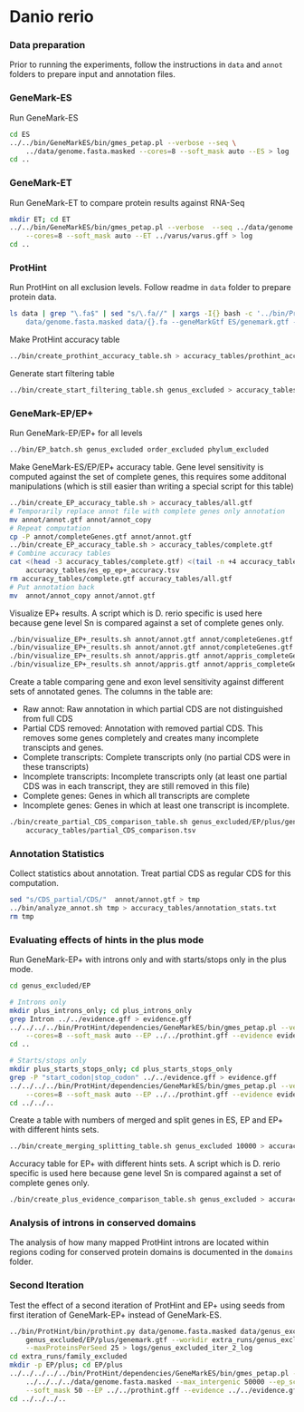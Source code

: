 # Danio rerio

### Data preparation

Prior to running the experiments, follow the instructions in `data` and `annot`
folders to prepare input and annotation files.

### GeneMark-ES

Run GeneMark-ES

```bash
cd ES
../../bin/GeneMarkES/bin/gmes_petap.pl --verbose --seq \
    ../data/genome.fasta.masked --cores=8 --soft_mask auto --ES > log
cd ..
```

### GeneMark-ET

Run GeneMark-ET to compare protein results against RNA-Seq

```bash
mkdir ET; cd ET
../../bin/GeneMarkES/bin/gmes_petap.pl --verbose  --seq ../data/genome.fasta.masked \
    --cores=8 --soft_mask auto --ET ../varus/varus.gff > log
cd ..
```

### ProtHint

Run ProtHint on all exclusion levels. Follow readme in `data` folder to
prepare protein data.

```bash
ls data | grep "\.fa$" | sed "s/\.fa//" | xargs -I{} bash -c '../bin/ProtHint/bin/prothint.py \
    data/genome.fasta.masked data/{}.fa --geneMarkGtf ES/genemark.gtf --workdir {} 2> logs/{}_log'
```

Make ProtHint accuracy table

```bash
../bin/create_prothint_accuracy_table.sh > accuracy_tables/prothint_accuracy.tsv
```

Generate start filtering table

```bash
../bin/create_start_filtering_table.sh genus_excluded > accuracy_tables/start_filtering.tsv
```

### GeneMark-EP/EP+

Run GeneMark-EP/EP+ for all levels

```bash
../bin/EP_batch.sh genus_excluded order_excluded phylum_excluded
```

Make GeneMark-ES/EP/EP+ accuracy table. Gene level sensitivity is computed against the set
of complete genes, this requires some additonal manipulations (which is still easier than
writing a special script for this table)

```bash
../bin/create_EP_accuracy_table.sh > accuracy_tables/all.gtf
# Temporarily replace annot file with complete genes only annotation
mv annot/annot.gtf annot/annot_copy
# Repeat computation
cp -P annot/completeGenes.gtf annot/annot.gtf
../bin/create_EP_accuracy_table.sh > accuracy_tables/complete.gtf
# Combine accuracy tables
cat <(head -3 accuracy_tables/complete.gtf) <(tail -n +4 accuracy_tables/all.gtf) > \
    accuracy_tables/es_ep_ep+_accuracy.tsv
rm accuracy_tables/complete.gtf accuracy_tables/all.gtf
# Put annotation back
mv  annot/annot_copy annot/annot.gtf
```

Visualize EP+ results. A script which is D. rerio specific is used
here because gene level Sn is compared against a set of complete genes only.

```bash
./bin/visualize_EP+_results.sh annot/annot.gtf annot/completeGenes.gtf EP+_results_visualization cds 40 70 60 90
./bin/visualize_EP+_results.sh annot/annot.gtf annot/completeGenes.gtf EP+_results_visualization gene 0 40 0 40
./bin/visualize_EP+_results.sh annot/appris.gtf annot/appris_completeGenes.gtf EP+_results_visualization/APPRIS cds 30 60 50 80
./bin/visualize_EP+_results.sh annot/appris.gtf annot/appris_completeGenes.gtf EP+_results_visualization/APPRIS gene 0 40 0 40
```

Create a table comparing gene and exon level sensitivity against different sets
of annotated genes. The columns in the table are:

* Raw annot: Raw annotation in which partial CDS are not distinguished
  from full CDS
* Partial CDS removed: Annotation with removed partial CDS. This removes
  some genes completely and creates many incomplete transcipts and genes.
* Complete transcripts: Complete transcripts only (no partial CDS were
  in these transcripts)
* Incomplete transcripts: Incomplete transcripts only (at least one partial
  CDS was in each transcript, they are still removed in this file)
* Complete genes: Genes in which all transcripts are complete
* Incomplete genes: Genes in which at least one transcript is incomplete.

```bash
./bin/create_partial_CDS_comparison_table.sh genus_excluded/EP/plus/genemark.gtf > \
    accuracy_tables/partial_CDS_comparison.tsv
```

### Annotation Statistics

Collect statistics about annotation. Treat partial CDS as regular CDS for
this computation.

```bash
sed "s/CDS_partial/CDS/"  annot/annot.gtf > tmp
../bin/analyze_annot.sh tmp > accuracy_tables/annotation_stats.txt
rm tmp
```

### Evaluating effects of hints in the plus mode

Run GeneMark-EP+ with introns only and with starts/stops only in the plus mode.

```bash
cd genus_excluded/EP

# Introns only
mkdir plus_introns_only; cd plus_introns_only
grep Intron ../../evidence.gff > evidence.gff
../../../../bin/ProtHint/dependencies/GeneMarkES/bin/gmes_petap.pl --verbose --seq ../../../data/genome.fasta.masked \
    --cores=8 --soft_mask auto --EP ../../prothint.gff --evidence evidence.gff > log
cd ..

# Starts/stops only
mkdir plus_starts_stops_only; cd plus_starts_stops_only
grep -P "start_codon|stop_codon" ../../evidence.gff > evidence.gff
../../../../bin/ProtHint/dependencies/GeneMarkES/bin/gmes_petap.pl --verbose --seq ../../../data/genome.fasta.masked \
    --cores=8 --soft_mask auto --EP ../../prothint.gff --evidence evidence.gff > log
cd ../../..
```

Create a table with numbers of merged and split genes in ES, EP and EP+ with different
hints sets.

```bash
../bin/create_merging_splitting_table.sh genus_excluded 10000 > accuracy_tables/merging_splitting.tsv
```

Accuracy table for EP+ with different hints sets. A script which is D. rerio specific is used
here because gene level Sn is compared against a set of complete genes only.

```bash
./bin/create_plus_evidence_comparison_table.sh genus_excluded > accuracy_tables/ep+_evidence_comparison.tsv
```

### Analysis of introns in conserved domains

The analysis of how many mapped ProtHint introns are located within regions coding for conserved protein domains
is documented in the `domains` folder.

### Second Iteration

Test the effect of a second iteration of ProtHint and EP+ using seeds from first
iteration of GeneMark-EP+ instead of GeneMark-ES.

```bash
../bin/ProtHint/bin/prothint.py data/genome.fasta.masked data/genus_excluded.fa --geneMarkGtf \
    genus_excluded/EP/plus/genemark.gtf --workdir extra_runs/genus_excluded_iter_2 \
    --maxProteinsPerSeed 25 > logs/genus_excluded_iter_2_log
cd extra_runs/family_excluded
mkdir -p EP/plus; cd EP/plus
../../../../../bin/ProtHint/dependencies/GeneMarkES/bin/gmes_petap.pl --verbose --seq \
    ../../../../data/genome.fasta.masked --max_intergenic 50000 --ep_score 4,0.25 --cores=8 \
    --soft_mask 50 --EP ../../prothint.gff --evidence ../../evidence.gff > log
cd ../../../..
```

